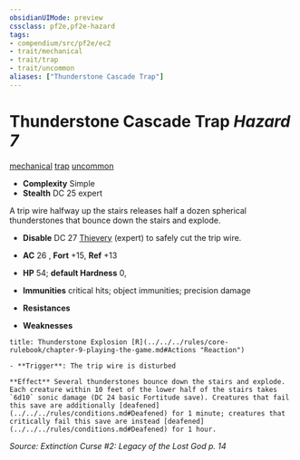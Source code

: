 ```yaml
---
obsidianUIMode: preview
cssclass: pf2e,pf2e-hazard
tags:
- compendium/src/pf2e/ec2
- trait/mechanical
- trait/trap
- trait/uncommon
aliases: ["Thunderstone Cascade Trap"]
---
```

# Thunderstone Cascade Trap *Hazard 7*  
[mechanical](../../../rules/traits/mechanical.md)  [trap](../../../rules/traits/trap.md)  [uncommon](../../../rules/traits/uncommon.md)  

- **Complexity** Simple
- **Stealth** DC 25 expert  

A trip wire halfway up the stairs releases half a dozen spherical thunderstones that bounce down the stairs and explode.

- **Disable** DC 27 [Thievery](../../skills.md#Thievery) (expert) to safely cut the trip wire.  

- **AC** 26 , **Fort** +15, **Ref** +13
- **HP** 54; **default Hardness** 0, 
- **Immunities** critical hits; object immunities; precision damage
- **Resistances** 
- **Weaknesses** 
     
```ad-embed-ability
title: Thunderstone Explosion [R](../../../rules/core-rulebook/chapter-9-playing-the-game.md#Actions "Reaction")

- **Trigger**: The trip wire is disturbed

**Effect** Several thunderstones bounce down the stairs and explode. Each creature within 10 feet of the lower half of the stairs takes `6d10` sonic damage (DC 24 basic Fortitude save). Creatures that fail this save are additionally [deafened](../../../rules/conditions.md#Deafened) for 1 minute; creatures that critically fail this save are instead [deafened](../../../rules/conditions.md#Deafened) for 1 hour.
```

*Source: Extinction Curse #2: Legacy of the Lost God p. 14*
